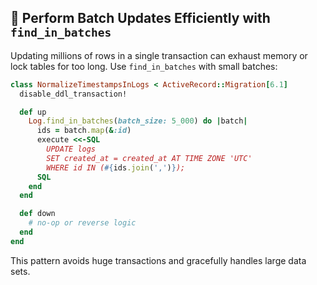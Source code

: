 ## 🏹 Perform Batch Updates Efficiently with `find_in_batches`

Updating millions of rows in a single transaction can exhaust memory or lock tables for too long. Use `find_in_batches` with small batches:

```ruby
class NormalizeTimestampsInLogs < ActiveRecord::Migration[6.1]
  disable_ddl_transaction!

  def up
    Log.find_in_batches(batch_size: 5_000) do |batch|
      ids = batch.map(&:id)
      execute <<-SQL
        UPDATE logs
        SET created_at = created_at AT TIME ZONE 'UTC'
        WHERE id IN (#{ids.join(',')});
      SQL
    end
  end

  def down
    # no-op or reverse logic
  end
end
```

This pattern avoids huge transactions and gracefully handles large data sets.